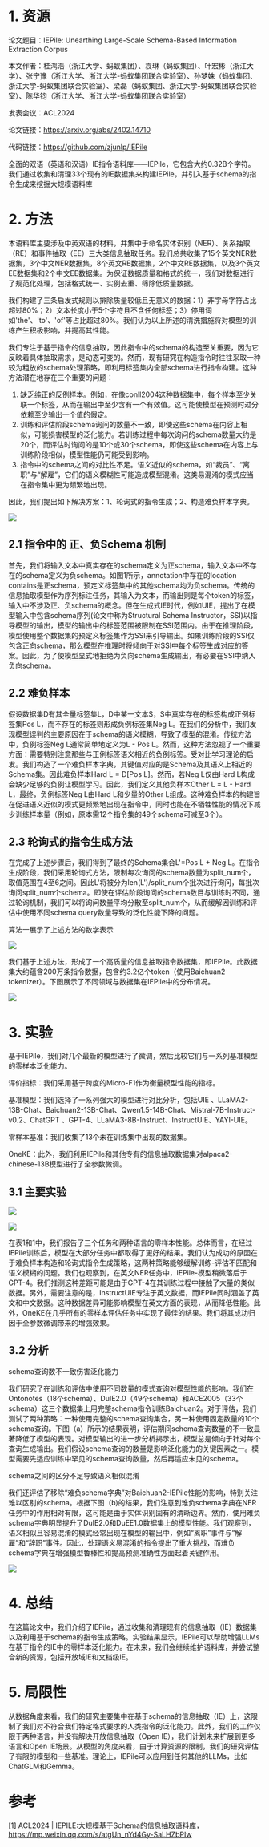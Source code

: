 # 1. 资源

论文题目：IEPile: Unearthing Large-Scale Schema-Based Information Extraction Corpus

本文作者：桂鸿浩（浙江大学、蚂蚁集团）、袁琳（蚂蚁集团）、叶宏彬（浙江大学）、张宁豫（浙江大学、浙江大学-蚂蚁集团联合实验室）、孙梦姝（蚂蚁集团、浙江大学-蚂蚁集团联合实验室）、梁磊（蚂蚁集团、浙江大学-蚂蚁集团联合实验室）、陈华钧（浙江大学、浙江大学-蚂蚁集团联合实验室）

发表会议：ACL2024

论文链接：https://arxiv.org/abs/2402.14710

代码链接：https://github.com/zjunlp/IEPile

全面的双语（英语和汉语）IE指令语料库——IEPile，它包含大约0.32B个字符。我们通过收集和清理33个现有的IE数据集来构建IEPile，并引入基于schema的指令生成来挖掘大规模语料库

# 2. 方法

本语料库主要涉及中英双语的材料，并集中于命名实体识别（NER）、关系抽取（RE）和事件抽取（EE）三大类信息抽取任务。我们总共收集了15个英文NER数据集，3个中文NER数据集，8个英文RE数据集，2个中文RE数据集，以及3个英文EE数据集和2个中文EE数据集。为保证数据质量和格式的统一，我们对数据进行了规范化处理，包括格式统一、实例去重、筛除低质量数据。

我们构建了三条启发式规则以排除质量较低且无意义的数据：1）非字母字符占比超过80%；2）文本长度小于5个字符且不含任何标签；3）停用词如'the'、'to'、'of'等占比超过80%。我们认为以上所述的清洗措施将对模型的训练产生积极影响，并提高其性能。

我们专注于基于指令的信息抽取，因此指令中的schema的构造至关重要，因为它反映着具体抽取需求，是动态可变的。然而，现有研究在构造指令时往往采取一种较为粗放的schema处理策略，即利用标签集内全部schema进行指令构建。这种方法潜在地存在三个重要的问题：

1. 缺乏纯正的反例样本。例如，在像conll2004这种数据集中，每个样本至少关联一个标签，从而在输出中至少含有一个有效值。这可能使模型在预测时过分依赖至少输出一个值的假定。
2. 训练和评估阶段schema询问的数量不一致，即使这些schema在内容上相似，可能损害模型的泛化能力。若训练过程中每次询问的schema数量大约是20个，而评估时询问的是10个或30个schema，即使这些schema在内容上与训练阶段相似，模型性能仍可能受到影响。
3. 指令中的schema之间的对比性不足。语义近似的schema，如“裁员”、“离职”与“解雇”，它们的语义模糊性可能造成模型混淆。这类易混淆的模式应当在指令集中更为频繁地出现。

因此，我们提出如下解决方案：1、轮询式的指令生成；2、构造难负样本字典。

![](.01_IEPILE_images/构造流程.png)

## 2.1 指令中的 正、负Schema 机制

首先，我们将输入文本中真实存在的schema定义为正schema，输入文本中不存在的schema定义为负schema。如图1所示，annotation中存在的location contains是正schema，预定义标签集中的其他schema均为负schema。传统的信息抽取模型作为序列标注任务，其输入为文本，而输出则是每个token的标签，输入中不涉及正、负schema的概念。但在生成式IE时代，例如UIE，提出了在模型输入中包含schema序列(论文中称为Structural Schema Instructor，SSI)以指导模型的输出，模型的输出中的标签范围被限制在SSI范围内。由于在推理阶段，模型使用整个数据集的预定义标签集作为SSI来引导输出。如果训练阶段的SSI仅包含正向schema，那么模型在推理时将倾向于对SSI中每个标签生成对应的答案。因此，为了使模型显式地拒绝为负向schema生成输出，有必要在SSI中纳入负向schema。

## 2.2 难负样本

假设数据集D有其全量标签集L，D中某一文本S，S中真实存在的标签构成正例标签集Pos L，而不存在的标签则形成负例标签集Neg L。在我们的分析中，我们发现模型误判的主要原因在于schema的语义模糊，导致了模型的混淆。传统方法中，负例标签Neg L通常简单地定义为L - Pos L。然而，这种方法忽视了一个重要方面：需要特别注意那些与正例标签语义相近的负例标签。受对比学习理论的启发。我们构造了一个难负样本字典，其键值对应的是Schema及其语义上相近的Schema集。因此难负样本Hard L = D[Pos L]。然而，若Neg L仅由Hard L构成会缺少足够的负例让模型学习。因此，我们定义其他负样本Other L = L - Hard L，最终，负例标签Neg L由Hard L和少量的Other L组成。这种难负样本的构建旨在促进语义近似的模式更频繁地出现在指令中，同时也能在不牺牲性能的情况下减少训练样本量（例如，原本需12个指令集的49个schema可减至3个）。

## 2.3 轮询式的指令生成方法

在完成了上述步骤后，我们得到了最终的Schema集合L'=Pos L + Neg L。在指令生成阶段，我们采用轮询式方法，限制每次询问的schema数量为split_num个，取值范围在4至6之间。因此L'将被分为len(L')/split_num个批次进行询问，每批次询问split_num个schema。即使在评估阶段询问的schema数目与训练时不同，通过轮询机制，我们可以将询问数量平均分散至split_num个，从而缓解因训练和评估中使用不同schema query数量导致的泛化性能下降的问题。

算法一展示了上述方法的数学表示

![](.01_IEPILE_images/算法.png)

我们基于上述方法，形成了一个高质量的信息抽取指令数据集，即IEPile。此数据集大约蕴含200万条指令数据，包含约3.2亿个token（使用Baichuan2 tokenizer）。下图展示了不同领域与数据集在IEPile中的分布情况。

![](.01_IEPILE_images/数据分布.png)

# 3. 实验

基于IEPile，我们对几个最新的模型进行了微调，然后比较它们与一系列基准模型的零样本泛化能力。

评价指标：我们采用基于跨度的Micro-F1作为衡量模型性能的指标。

基准模型：我们选择了一系列强大的模型进行对比分析，包括UIE 、LLaMA2-13B-Chat、Baichuan2-13B-Chat、Qwen1.5-14B-Chat、Mistral-7B-Instruct-v0.2、ChatGPT 、GPT-4、LLaMA3-8B-Instruct、InstructUIE、YAYI-UIE。

零样本基准：我们收集了13个未在训练集中出现的数据集。

OneKE：此外，我们利用IEPile和其他专有的信息抽取数据集对alpaca2-chinese-13B模型进行了全参数微调。

## 3.1 主要实验

![](.01_IEPILE_images/训练结果.png)

![](.01_IEPILE_images/实验结果2.png)

在表1和1中，我们报告了三个任务和两种语言的零样本性能。总体而言，在经过IEPile训练后，模型在大部分任务中都取得了更好的结果。我们认为成功的原因在于难负样本构造和轮询式指令生成策略，这两种策略能够缓解训练-评估不匹配和语义模糊的问题。我们也观察到，在英文NER任务中，IEPile-模型稍微落后于GPT-4。我们推测这种差距可能是由于GPT-4在其训练过程中接触了大量的类似数据。另外，需要注意的是，InstructUIE专注于英文数据，而IEPile同时涵盖了英文和中文数据。这种数据差异可能影响模型在英文方面的表现，从而降低性能。此外，OneKE在几乎所有的零样本评估任务中实现了最佳的结果。我们将其成功归因于全参数微调带来的增强效果。

## 3.2 分析

schema查询数不一致伤害泛化能力

我们研究了在训练和评估中使用不同数量的模式查询对模型性能的影响。我们在Ontonotes（18个schema）、DuIE2.0（49个schema）和ACE2005（33个schema）这三个数据集上用完整schema指令训练Baichuan2。对于评估，我们测试了两种策略：一种使用完整的schema查询集合，另一种使用固定数量的10个schema查询。下图（a）所示的结果表明，评估期间schema查询数量的不一致显著降低了模型的表现。对模型输出的进一步分析揭示出，模型总是倾向于针对每个查询生成输出。我们假设schema查询的数量是影响泛化能力的关键因素之一。模型需要先适应训练中罕见的schema查询数量，然后再适应未见的schema。

schema之间的区分不足导致语义相似混淆

我们还评估了移除“难负schema字典”对Baichuan2-IEPile性能的影响，特别关注难以区别的schema。根据下图（b)的结果，我们注意到难负schema字典在NER任务中的作用相对有限，这可能是由于实体识别固有的清晰边界。然而，使用难负schema字典明显提升了DuIE2.0和DuEE1.0数据集上的模型性能。我们观察到，语义相似且容易混淆的模式经常出现在模型的输出中，例如“离职”事件与“解雇”和“辞职”事件。因此，处理语义易混淆的指令提出了重大挑战，而难负schema字典在增强模型鲁棒性和提高预测准确性方面起着关键作用。

![](.01_IEPILE_images/对比.png)

# 4. 总结

在这篇论文中，我们介绍了IEPile，通过收集和清理现有的信息抽取（IE）数据集以及利用基于schema的指令生成策略。实验结果显示，IEPile可以帮助增强LLMs在基于指令的IE中的零样本泛化能力。在未来，我们会继续维护语料库，并尝试整合新的资源，包括开放域IE和文档级IE。

# 5. 局限性

从数据角度来看，我们的研究主要集中在基于schema的信息抽取（IE）上，这限制了我们对不符合我们特定格式要求的人类指令的泛化能力。此外，我们的工作仅限于两种语言，并没有解决开放信息抽取（Open IE），我们计划未来扩展到更多语言和Open IE场景。从模型的角度来看，由于计算资源的限制，我们的研究评估了有限的模型和一些基准。理论上，IEPile可以应用到任何其他的LLMs，比如ChatGLM和Gemma。

# 参考

[1] ACL2024 | IEPILE:大规模基于Schema的信息抽取语料库，https://mp.weixin.qq.com/s/atgUn_nYd4Gy-SaLHZbPIw